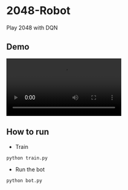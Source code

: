 # 2048-Robot

Play 2048 with DQN

## Demo
<div class="video-container">
  <video src="./img/202410062156.mp4" controls></video>
</div>

## How to run

- Train

```bash
python train.py
```

- Run the bot

```
python bot.py
```